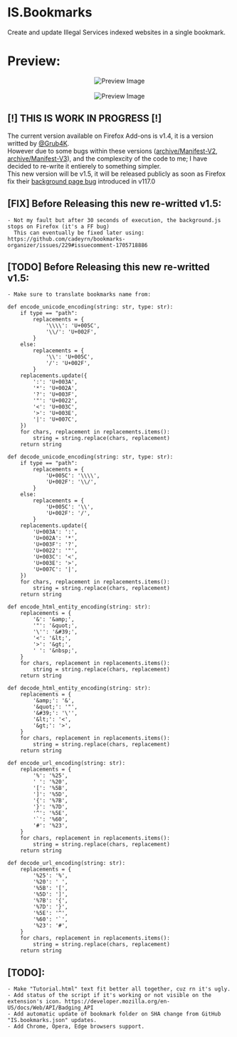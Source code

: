 # IS.Bookmarks
Create and update Illegal Services indexed websites in a single bookmark.

# Preview:
<p align="center">
  <img src="https://github.com/Illegal-Services/IS.Bookmarks/assets/62464560/afd570df-d7e5-4502-b7bc-f96b8ba2629e" alt="Preview Image">
  <br>
  <br>
  <img src="https://github.com/Illegal-Services/IS.Bookmarks/assets/62464560/7e49c1e9-c8e2-45f0-a123-a05570554b1a" alt="Preview Image">
</p>

## [!] THIS IS WORK IN PROGRESS [!]
The current version available on Firefox Add-ons is v1.4, it is a version writted by [@Grub4K](https://github.com/grub4k).<br />
However due to some bugs within these versions ([archive/Manifest-V2](https://github.com/Illegal-Services/IS.Bookmarks/tree/archive/Manifest-V2), [archive/Manifest-V3](https://github.com/Illegal-Services/IS.Bookmarks/tree/archive/Manifest-V3)), and the complexcity of the code to me; I have decided to re-write it entierely to something simpler.<br />
This new version will be v1.5, it will be released publicly as soon as Firefox fix their [background page bug](https://bugzilla.mozilla.org/show_bug.cgi?id=1851373) introduced in v117.0

## [FIX] Before Releasing this new re-writted v1.5:
```
- Not my fault but after 30 seconds of execution, the background.js stops on Firefox (it's a FF bug)
  This can eventually be fixed later using: https://github.com/cadeyrn/bookmarks-organizer/issues/229#issuecomment-1705718886
```

## [TODO] Before Releasing this new re-writted v1.5:
```
- Make sure to translate bookmarks name from:

def encode_unicode_encoding(string: str, type: str):
    if type == "path":
        replacements = {
            '\\\\': 'U+005C',
            '\\/': 'U+002F',
        }
    else:
        replacements = {
            '\\': 'U+005C',
            '/': 'U+002F',
        }
    replacements.update({
        ':': 'U+003A',
        '*': 'U+002A',
        '?': 'U+003F',
        '"': 'U+0022',
        '<': 'U+003C',
        '>': 'U+003E',
        '|': 'U+007C',
    })
    for chars, replacement in replacements.items():
        string = string.replace(chars, replacement)
    return string

def decode_unicode_encoding(string: str, type: str):
    if type == "path":
        replacements = {
            'U+005C': '\\\\',
            'U+002F': '\\/',
        }
    else:
        replacements = {
            'U+005C': '\\',
            'U+002F': '/',
        }
    replacements.update({
        'U+003A': ':',
        'U+002A': '*',
        'U+003F': '?',
        'U+0022': '"',
        'U+003C': '<',
        'U+003E': '>',
        'U+007C': '|',
    })
    for chars, replacement in replacements.items():
        string = string.replace(chars, replacement)
    return string

def encode_html_entity_encoding(string: str):
    replacements = {
        '&': '&amp;',
        '"': '&quot;',
        '\'': '&#39;',
        '<': '&lt;',
        '>': '&gt;',
        ' ': '&nbsp;',
    }
    for chars, replacement in replacements.items():
        string = string.replace(chars, replacement)
    return string

def decode_html_entity_encoding(string: str):
    replacements = {
        '&amp;': '&',
        '&quot;': '"',
        '&#39;': '\'',
        '&lt;': '<',
        '&gt;': '>',
    }
    for chars, replacement in replacements.items():
        string = string.replace(chars, replacement)
    return string

def encode_url_encoding(string: str):
    replacements = {
        '%': '%25',
        ' ': '%20',
        '[': '%5B',
        ']': '%5D',
        '{': '%7B',
        '}': '%7D',
        '^': '%5E',
        '`': '%60',
        '#': '%23',
    }
    for chars, replacement in replacements.items():
        string = string.replace(chars, replacement)
    return string

def decode_url_encoding(string: str):
    replacements = {
        '%25': '%',
        '%20': ' ',
        '%5B': '[',
        '%5D': ']',
        '%7B': '{',
        '%7D': '}',
        '%5E': '^',
        '%60': '`',
        '%23': '#',
    }
    for chars, replacement in replacements.items():
        string = string.replace(chars, replacement)
    return string
```

## [TODO]:
```
- Make "Tutorial.html" text fit better all together, cuz rn it's ugly.
- Add status of the script if it's working or not visible on the extension's icon. https://developer.mozilla.org/en-US/docs/Web/API/Badging_API
- Add automatic update of bookmark folder on SHA change from GitHub "IS.bookmarks.json" updates.
- Add Chrome, Opera, Edge browsers support.
```
